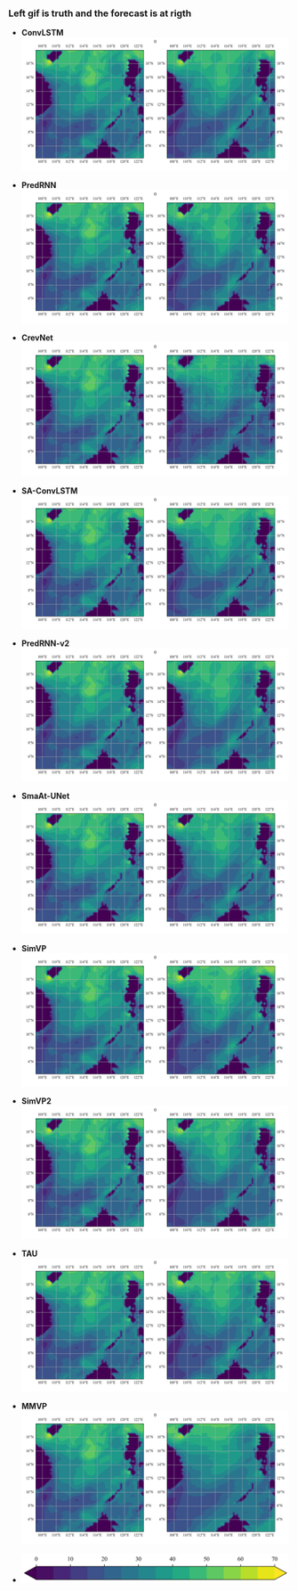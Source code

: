 ### Left gif is truth and the forecast is at rigth

- **ConvLSTM** ![ConvLSTM](imgs/convlstm.gif)

- **PredRNN** ![PredRNN](imgs/predrnn_v1.gif)

- **CrevNet** ![CrevNet](imgs/crevnet.gif)

- **SA-ConvLSTM** ![SA-ConvLSTM](imgs/samlstm.gif)

- **PredRNN-v2** ![PredRNN-v2](imgs/predrnn_v2.gif)

- **SmaAt-UNet** ![SmaAt-UNet](imgs/smaat.gif)

- **SimVP** ![SimVP](imgs/simvp.gif)

- **SimVP2** ![SimVP2](imgs/simvp2.gif)

- **TAU** ![TAU](imgs/tau.gif)

- **MMVP** ![MMVP](imgs/mmvp.gif)

- ![ColorBar](imgs/colorbar_.jpg)